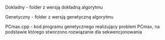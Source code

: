 Dokladny - folder z wersją dokładną algorytmu

Genetyczny - folder z wersją genetyczną algorytmu

PCmax.cpp - kod programu genetycznego realizujący problem PCmax, na podstawie którego stworzono rozwiązanie dla sekwencjonowania
